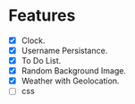 # Features
- [x] Clock.
- [x] Username Persistance.
- [x] To Do List.
- [x] Random Background Image.
- [x] Weather with Geolocation.
- [ ] css